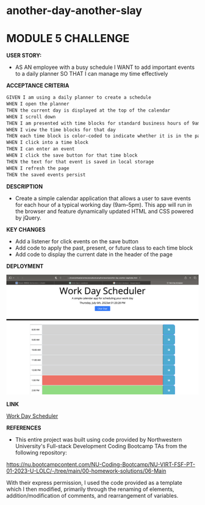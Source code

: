 # another-day-another-slay


# MODULE 5 CHALLENGE
<strong> USER STORY: </strong>

* AS AN employee with a busy schedule
I WANT to add important events to a daily planner
SO THAT I can manage my time effectively

<strong> ACCEPTANCE CRITERIA </STRONG>    

  ```bash
GIVEN I am using a daily planner to create a schedule
WHEN I open the planner
THEN the current day is displayed at the top of the calendar
WHEN I scroll down
THEN I am presented with time blocks for standard business hours of 9am to 5pm
WHEN I view the time blocks for that day
THEN each time block is color-coded to indicate whether it is in the past, present, or future
WHEN I click into a time block
THEN I can enter an event
WHEN I click the save button for that time block
THEN the text for that event is saved in local storage
WHEN I refresh the page
THEN the saved events persist
  ```

<STRONG> DESCRIPTION </strong>

* Create a simple calendar application that allows a user to save events for each hour of a typical working day (9am–5pm). This app will run in the browser and feature dynamically updated HTML and CSS powered by jQuery.

<STRONG> KEY CHANGES </strong>

* Add a listener for click events on the save button
* Add code to apply the past, present, or future class to each time block
* Add code to display the current date in the header of the page

<STRONG> DEPLOYMENT </strong>

![Image](Screenshot.png)

<STRONG> LINK </strong>

[Work Day Scheduler](https://saymiki.github.io/another-day-another-slay/)

<STRONG> REFERENCES </strong>

* This entire project was built using code provided by Northwestern University's Full-stack Development Coding Bootcamp TAs from the following repository:

https://nu.bootcampcontent.com/NU-Coding-Bootcamp/NU-VIRT-FSF-PT-01-2023-U-LOLC/-/tree/main/00-homework-solutions/06-Main

With their express permission, I used the code provided as a template which I then modified, primarily through the renaming of elements, addition/modification of comments, and rearrangement of variables.
